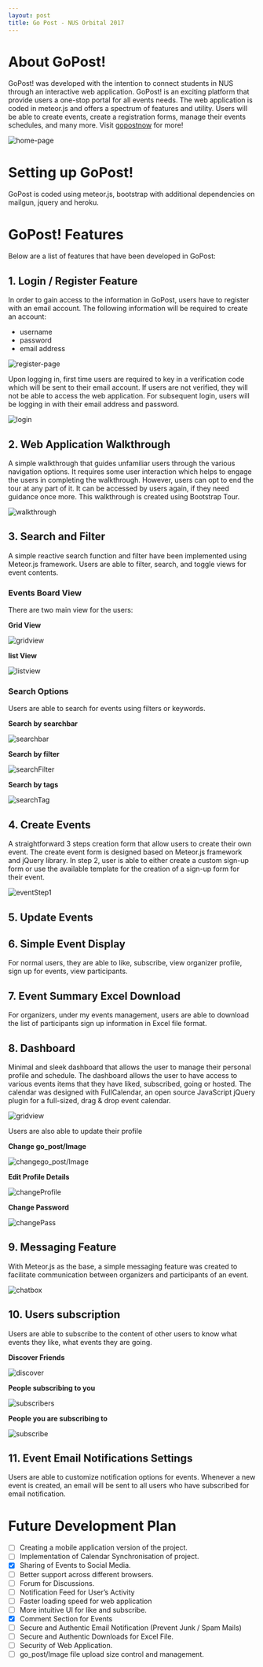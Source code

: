 ```yaml
---
layout: post
title: Go Post - NUS Orbital 2017
---
```


# About GoPost!
GoPost! was developed with the intention to connect students in NUS through an interactive web application. GoPost! is an exciting platform that provide users a one-stop portal for all events needs. The web application is coded in meteor.js and offers a spectrum of features and utility. Users will be able to create events, create a registration forms, manage their events schedules, and many more. Visit [gopostnow](http://gopostnow.herokuapp.com) for more!

![home-page](/documentation/go_post/image/home_page.png)

# Setting up GoPost!

GoPost is coded using meteor.js, bootstrap with additional dependencies on mailgun, jquery and heroku.

# GoPost! Features

Below are a list of features that have been developed in GoPost:

## 1. Login / Register Feature

In order to gain access to the information in GoPost, users have to register with an email account. The following information will be required to create an account:

* username
* password
* email address

![register-page](/documentation/go_post/image/register.png)

Upon logging in, first time users are required to key in a verification code which will be sent to their email account. If users are not verified, they will not be able to access the web application. For subsequent login, users will be logging in with their email address and password.

![login](/documentation/go_post/image/login.png)


## 2. Web Application Walkthrough

A simple walkthrough that guides unfamiliar users through the various navigation options. It requires some user interaction which helps to engage the users in completing the walkthrough. However, users can opt to end the tour at any part of it. It can be accessed by users again, if they need guidance once more. This walkthrough is created using Bootstrap Tour.

![walkthrough](/documentation/go_post/image/firstTour.png)


## 3. Search and Filter
A simple reactive search function and filter have been implemented using Meteor.js framework. Users are able to filter, search, and toggle views for event contents. 


### Events Board View

There are two main view for the users:

**Grid View**

![gridview](/documentation/go_post/image/gridview.png)

**list View**

![listview](/documentation/go_post/image/listview.png)


### Search Options

Users are able to search for events using filters or keywords.

**Search by searchbar**

![searchbar](/documentation/go_post/image/searchBar.png)

**Search by filter**

![searchFilter](/documentation/go_post/image/searchFilter.png)

**Search by tags**

![searchTag](/documentation/go_post/image/searchTag.png)


## 4. Create Events
A straightforward 3 steps creation form that allow users to create their own event. The create event form is designed based on Meteor.js framework and jQuery library. In step 2, user is able to either create a custom sign-up form or use the available template for the creation of a sign-up form for their event.

![eventStep1](/documentation/go_post/image/createEvent1.png)


## 5. Update Events

## 6. Simple Event Display
For normal users, they are able to like, subscribe, view organizer profile, sign up for events, view participants.

## 7. Event Summary Excel Download
For organizers, under my events management, users are able to download the list of  participants sign up information in Excel file format.

## 8. Dashboard
Minimal and sleek dashboard that allows the user to manage their personal profile and schedule. The dashboard allows the user to have access to various events items that they have liked, subscribed, going or hosted. The calendar was designed with FullCalendar, an open source JavaScript jQuery plugin for a full-sized, drag & drop event calendar.

![gridview](/documentation/go_post/image/dashBoard.png)

Users are also able to update their profile 

**Change go_post/Image**

![changego_post/Image](/documentation/go_post/image/dashboard_go_post/image.png)

**Edit Profile Details**

![changeProfile](/documentation/go_post/image/dashboard_edit.png)

**Change Password**

![changePass](/documentation/go_post/image/dashboard_reset.png)


## 9. Messaging Feature
With Meteor.js as the base, a simple messaging feature was created to facilitate communication between organizers and participants of an event.

![chatbox](/documentation/go_post/image/chatbox.png)


## 10. Users subscription

Users are able to subscribe to the content of other users to know what events they like, what events they are going. 

**Discover Friends**
	
![discover](/documentation/go_post/image/discoverFriend.png)

**People subscribing to you**

![subscribers](/documentation/go_post/image/subscribers.png)

**People you are subscribing to**

![subscribe](/documentation/go_post/image/subscribe.png)


## 11. Event Email Notifications Settings
Users are able to customize notification options for events. Whenever a new event is created, an email will be sent to all users who have subscribed for email notification.

# Future Development Plan
- [ ] Creating a mobile application version of the project.
- [ ] Implementation of Calendar Synchronisation of project.
- [x] Sharing of Events to  Social Media.
- [ ] Better support across different browsers.
- [ ] Forum for Discussions.
- [ ] Notification Feed for User’s Activity
- [ ] Faster loading speed for web application
- [ ] More intuitive UI for like and subscribe.
- [x] Comment Section for Events
- [ ] Secure and Authentic Email Notification (Prevent Junk / Spam Mails)
- [ ] Secure and Authentic Downloads for Excel File.
- [ ] Security of Web Application.
- [ ] go_post/Image file upload size control and management.

